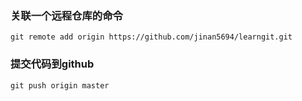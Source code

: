 ### 关联一个远程仓库的命令
```
git remote add origin https://github.com/jinan5694/learngit.git
```
### 提交代码到github
```
git push origin master
```